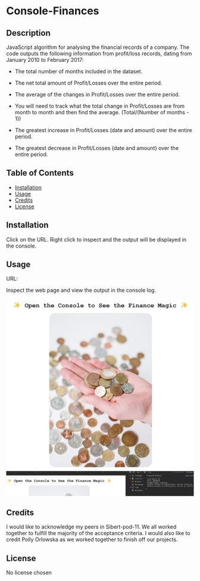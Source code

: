 # Console-Finances

## Description

JavaScript algorithm for analysing the financial records of a company. The code outputs the following information from profit/loss records, dating from January 2010 to February 2017:

* The total number of months included in the dataset.

* The net total amount of Profit/Losses over the entire period.

* The average of the changes in Profit/Losses over the entire period.

* You will need to track what the total change in Profit/Losses are from month to month and then find the average.
(Total/(Number of months - 1))

* The greatest increase in Profit/Losses (date and amount) over the entire period.

* The greatest decrease in Profit/Losses (date and amount) over the entire period.

## Table of Contents

- [Installation](#installation)
- [Usage](#usage)
- [Credits](#credits)
- [License](#license)

## Installation

Click on the URL. Right click to inspect and the output will be displayed in the console.

## Usage

URL: 

Inspect the web page and view the output in the console log.

![Console Finances webpage screenshot](/images/html-screenshot.png)
![Console Finances console log screenshot](/images/console-screenshot.png)

## Credits

I would like to acknowledge my peers in Sibert-pod-11. We all worked together to fulfill the majority of the acceptance criteria. I would also like to credit Polly Orlowska as we worked together to finish off our projects.

## License

No license chosen
